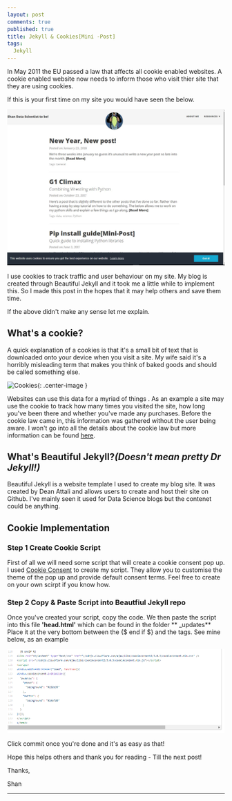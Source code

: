```yaml
---
layout: post
comments: true
published: true
title: Jekyll & Cookies[Mini -Post]
tags:
  Jekyll
---
```


In May 2011 the EU passed a law that affects all cookie enabled websites. A cookie enabled website now needs to inform those who visit thier site that they are using cookies.  

If this is your first time on my site you would have seen the below. 

![CookieConsent](/img/Cookie%20Consent.JPG)

I use cookies to track traffic and user behaviour on my site.  My blog is created through Beautiful Jekyll and it took me a little while to implement this. So I made this post in the hopes that it may help others and save them time. 

If the above didn't make any sense let me explain.

## What's a cookie?

A quick explanation of a cookies is that it's a small bit of text that is downloaded onto your device when you visit a site. My wife said it's a horribly misleading term that makes you think of baked goods and should be called something else. 

![Cookies](https://www.askideas.com/media/41/I-Got-99-Cookies-But-A-Bitch-Ate-One-Funny-Cookie-Meme-Picture.jpg){: .center-image }

Websites can use this data for a myriad of things . As an example a site may use the cookie to track how many times you visited the site, how long you've been there and whether you've made any purchases.  Before the cookie law came in, this information was gathered without the user being aware. I won't go into all the details about the cookie law but more information can be found [here](https://www.cookielaw.org/faq/#Whatsthecookielawallabout). 


## What's Beautiful Jekyll?*(Doesn't mean pretty Dr Jekyll!)*

Beautiful Jekyll is a website template I used to create my blog site. It was created by Dean Attali and allows users to create and host their site on Github. I've mainly seen it used for Data Science blogs but the contenet could be anything. 

## Cookie Implementation


### **Step 1 Create Cookie Script**
First of all we will need some script that will create a cookie consent pop up. I used [Cookie Consent](https://cookieconsent.insites.com/download/) to create my script. They allow you to customise the theme of the pop up and provide default consent terms.
Feel free to create on your own scirpt if you know how.

### **Step 2 Copy & Paste Script into Beautfiul Jekyll repo**
Once you've created your script, copy the code. We then paste the script into this file **'head.html'** which can be found in the folder ** _updates**  Place it at the very bottom between the {$ end if $} and the </head> tags. See mine below, as an example

![example](/img/Head_HTML.PNG)

Click commit once you're done and it's as easy as that!

Hope this helps others and thank you for reading - Till the next post!

Thanks,

Shan


----------


